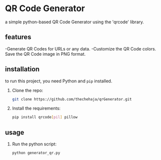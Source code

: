 # QR Code Generator

a simple python-based QR Code Generator using the 'qrcode' library.

## features

-Generate QR Codes for URLs or any data.
-Customize the QR Code colors.
Save the QR Code image in PNG format.

## installation

to run this project, you need Python and `pip` installed.

1. Clone the repo:
    ```bash
    git clone https://github.com/thechehaja/qrGenerator.git

2. Install the requirements:
    ```bash
    pip install qrcode[pil] pillow

## usage

1. Run the python script:
    ```bash
    python generator_qr.py


